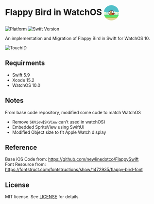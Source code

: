 <h1>
  Flappy Bird in WatchOS
  <img style="height:50px; vertical-align:middle; border-radius:25px;" src="FlappyBird Watch App/Resource/Assets.xcassets/AppIcon.appiconset/AppIcon.png"/>
</h1>

[![Platform][Platform-image]](https://developer.apple.com/kr/watchos/)
[![Swift Version][Swift-image]](https://swift.org/)

[Swift-image]:https://img.shields.io/badge/swift-5.9-orange.svg?style=flat
[Platform-image]: https://img.shields.io/badge/Platform-watchos-lightgray.svg?style=flat

An implementation and Migration of Flappy Bird in Swift for WatchOS 10.

<img src="FlappyBird Watch App/Resource/Demo.GIF" alt="TouchID" height="500"/>

## Requirments
- Swift 5.9
- Xcode 15.2
- WatchOS 10.0

## Notes
From base code repository, modified some code to match WatchOS
- Remove `SKView`(`SKView` can't used in watchOS)
- Embedded SpriteView using SwiftUI
- Modified Object size to fit Apple Watch display


## Reference
Base iOS Code from: https://github.com/newlinedotco/FlappySwift
<br>
Font Resource from: https://fontstruct.com/fontstructions/show/1472935/flappy-bird-font

## License
MIT license. See [LICENSE](https://github.com/moonjs0113/FlappyBird-WatchOS/blob/main/LICENSE) for details.

